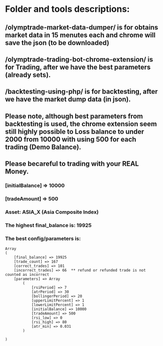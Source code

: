

# Folder and tools descriptions:

## /olymptrade-market-data-dumper/ is for obtains market data in 15 menutes each and chrome will save the json (to be downloaded)

## /olymptrade-trading-bot-chrome-extension/ is for Trading, after we have the best parameters (already sets).

## /backtesting-using-php/ is for backtesting, after we have the market dump data (in json).

## Please note, although best parameters from backtesting is used, the chrome extension seem still highly possible to Loss balance to under 2000 from 10000 with using 500 for each trading (Demo Balance).

## Please becareful to trading with your REAL Money.


### [initialBalance] => 10000
### [tradeAmount] => 500
### Asset: ASIA_X (Asia Composite Index)

### The highest final_balance is: 19925

### The best config/parameters is:

    Array
    (
        [final_balance] => 19925
        [trade_count] => 167
        [correct_trades] => 101 
        [incorrect_trades] => 66  ** refund or refunded trade is not counted as incorrect
        [parameters] => Array
            (
                [rsiPeriod] => 7
                [atrPeriod] => 30
                [bollingerPeriod] => 20
                [upperLimitPercent] => 1
                [lowerLimitPercent] => 1
                [initialBalance] => 10000
                [tradeAmount] => 500
                [rsi_low] => 0
                [rsi_high] => 80
                [atr_min] => 0.031
            )

    )